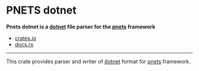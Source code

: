 # PNETS dotnet

**Pnets dotnet is a [dotnet](http://projects.laas.fr/tina/manuals/formats.html#2) file parser for
the [pnets](https://crates.io/pnets) framework**

- [crates.io](https://crates.io/pnets_dotnet)
- [docs.rs](https://docs.rs/pnets_dotnet)

---

This crate provides parser and writer of [dotnet](http://projects.laas.fr/tina/manuals/formats.html#2) format
for [pnets](https://crates.io/pnets) framework.